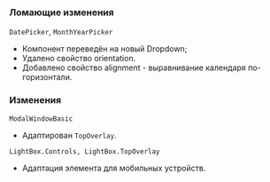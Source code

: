### Ломающие изменения

`DatePicker`, `MonthYearPicker`

- Компонент переведён на новый Dropdown;
- Удалено свойство orientation.
- Добавлено свойство alignment - выравнивание календаря по-горизонтали.

### Изменения

`ModalWindowBasic`

- Адаптирован `TopOverlay`.

`LightBox.Controls, LightBox.TopOverlay`

- Адаптация элемента для мобильных устройств.

